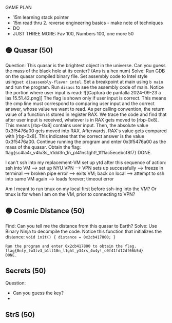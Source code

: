 GAME PLAN
- 15m learning stack pointer
- 15m read thru 2. reverse engineering basics - make note of techniques
- DO
- JUST THREE MORE: Fav 100, Numbers 100, one more 50

## 🟢 Quasar (50)
Question:
	This quasar is the brightest object in the universe.
        Can you guess the mass of the black hole at its center? (Ans is a hex num)
Solve:
	Run GDB on the quasar compiled binary file. Set assembly code to Intel style using`set disassembly-flavor intel`.  Set a breakpoint at main using `b main` and run the program. Run `disass` to see the assembly code of main. Notice the portion where user input is read:
		![[Captura de pantalla 2024-09-23 a las 15.51.42.png]]
		The flag is shown only if user input is correct. This means the cmp line must correspond to comparing user input and the correct answer, whose value we want to read. As per calling convention, the return value of a function is stored in register RAX. We trace the code and find that after user input is received, whatever is in RAX gets moved to [rbp-0x8]. This means [rbp-0x8] contains user input. Then, the absolute value 0x3f5476a00 gets moved into RAX. Afterwards, RAX's value gets compared with [rbp-0x8]. This indicates that the correct answer is the value 0x3f5476a00.
	Continue running the program and enter 0x3f5476a00 as the mass of the quasar. 
	Obtain the flag: flag{sc4la4r_v4lu3s_h1dd3n_1n_pl41ns1ght!_1ff1ac5ecebcf8f7}
	 DONE.
	
		




I can't ssh into my replacement-VM set up ytd after this sequence of action:
ssh into VM --> set up NYU VPN --> VPN sets up successfully --> freeze in terminal --> broken pipe error --> exits VM; back on local --> attempt to ssh into same VM again --> loads forever; timeout error

Am I meant to run tmux on my local first before ssh-ing into the VM? Or tmux is for when I am on the VM, prior to connecting to VPN?

## 🟢 Cosmic Distance (50)
Find: 
	Can you tell me the distance from this quasar to Earth?
Solve:
	Use Binary Ninja to decompile the code. Notice this function that initializes the distance: 
		`void init()
		{
		    distance = 0x2cb417800;
		}`
		
	Run the program and enter 0x2cb417800 to obtain the flag.
	flag{0nly_tw3lv3_b1ll10n_l1ght_y34rs_4w4y!_c0f41fd12df66b5d}
	DONE.

## Secrets (50)
Question:
- Can you guess the key?
- 

## StrS (50)



